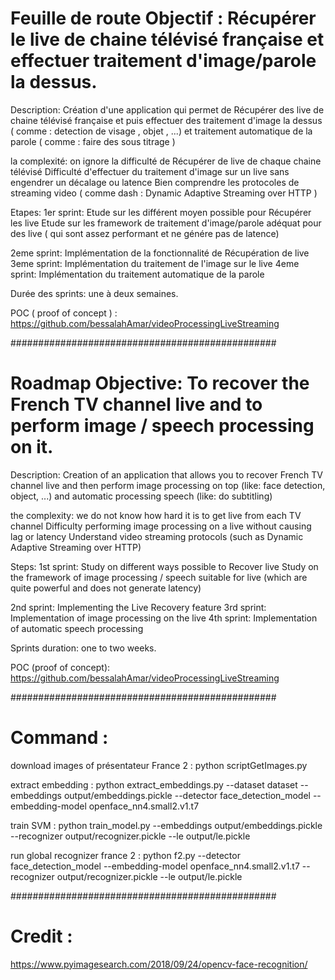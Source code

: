 # Feuille de route Objectif : Récupérer le live de chaine télévisé française et effectuer traitement d'image/parole la dessus.

Description: Création d'une application qui permet de Récupérer des live de chaine télévisé française et puis effectuer des traitement d'image la dessus ( comme : detection de visage , objet , ...) et traitement automatique de la parole ( comme : faire des sous titrage )

la complexité: on ignore la difficulté de Récupérer de live de chaque chaine télévisé Difficulté d'effectuer du traitement d'image sur un live sans engendrer un décalage ou latence Bien comprendre les protocoles de streaming video ( comme dash : Dynamic Adaptive Streaming over HTTP )

Etapes: 1er sprint: Etude sur les différent moyen possible pour Récupérer les live Etude sur les framework de traitement d'image/parole adéquat pour des live ( qui sont assez performant et ne génére pas de latence)

2eme sprint: Implémentation de la fonctionnalité de Récupération de live 3eme sprint: Implémentation du traitement de l'image sur le live 4eme sprint: Implémentation du traitement automatique de la parole

Durée des sprints: une à deux semaines.

POC ( proof of concept ) : https://github.com/bessalahAmar/videoProcessingLiveStreaming

################################################

# Roadmap Objective: To recover the French TV channel live and to perform image / speech processing on it.

Description: Creation of an application that allows you to recover French TV channel live and then perform image processing on top (like: face detection, object, ...) and automatic processing speech (like: do subtitling)

the complexity: we do not know how hard it is to get live from each TV channel Difficulty performing image processing on a live without causing lag or latency Understand video streaming protocols (such as Dynamic Adaptive Streaming over HTTP)

Steps: 1st sprint:     Study on different ways possible to Recover live     Study on the framework of image processing / speech suitable for live (which are quite powerful and does not generate latency)

2nd sprint:     Implementing the Live Recovery feature 3rd sprint:     Implementation of image processing on the live 4th sprint:     Implementation of automatic speech processing

Sprints duration: one to two weeks.

POC (proof of concept): https://github.com/bessalahAmar/videoProcessingLiveStreaming


################################################

# Command :

download images of présentateur France 2 :
python scriptGetImages.py 

extract embedding :
python extract_embeddings.py --dataset dataset --embeddings output/embeddings.pickle --detector face_detection_model --embedding-model openface_nn4.small2.v1.t7

train SVM :
python train_model.py --embeddings output/embeddings.pickle --recognizer output/recognizer.pickle --le output/le.pickle

run global recognizer france 2 :
python f2.py --detector face_detection_model --embedding-model openface_nn4.small2.v1.t7 --recognizer output/recognizer.pickle --le output/le.pickle

################################################

# Credit :

https://www.pyimagesearch.com/2018/09/24/opencv-face-recognition/




